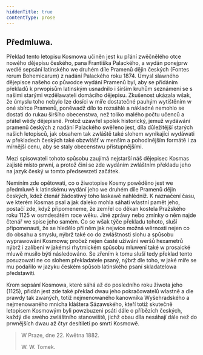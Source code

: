 ```yaml
---
hiddenTitle: true
contentType: prose
---
```


## Předmluwa.

Překlad tento letopisu Kosmowa učiněn jest ku přání zwěčnělého otce nowého dějepisu českého, pana Františka Palackého, a wydán ponejprw wedlé sepsání latinského we druhém díle Pramenů dějin českých (Fontes rerum Bohemicarum) z nadání Palackého roku 1874. Úmysl slawného dějepisce našeho co půwodce wydání Pramenů byl, aby se přidáním překladů k prwopisům latinským usnadnilo i širším kruhům seznámení se s našimi starými wzdělawateli domácího dějepisu. Zkušenost ukázala wšak, že úmyslu toho nebylo lze dosíci w míře dostatečné pauhým wytištěním w oné sbírce Pramenů, poněwadž dílo to rozsáhlé a nákladné nemohlo se dostati do rukau širšího obecenstwa, než toliko malého počtu učenců a přátel wědy dějepisné. Protož uzawřel spolek historický, jemuž wydáwání pramenů českých z nadání Palackého swěřeno jest, díla důležitější starých našich letopisců, jak obsahem tak zwláště také slohem wynikající wydáwati w překladech českých také obzwlášť w menším a pohodlnějším formátě i za mírnější cenu, aby se staly obecenstwu přístupnějšími.

Mezi spisowateli tohoto spůsobu zaujímá nejstarší náš dějepisec Kosmas zajisté místo prwní, a protož činí se zde wydáním zwláštním překladu jeho na jazyk český w tomto předsewzetí začátek.

Nemíním zde opětowati, co o žiwotopise Kosmy powěděno jest we předmluwě k latinskému wydání jeho we druhém díle Pramenů dějin českých, kdež čtenář žádostiwý toho laskawě nahlédniž. K naznačení času, we kterém Kosmas psal a jak daleko mohla sáhati wlastní pamět jeho, postačí zde, když připomeneme, že zemřel co děkan kostela Pražského roku 1125 w osmdesátém roce wěku. Jiné zpráwy nebo zmínky o něm najde čtenář we spise jeho samém. Co se wšak týče překladu tohoto, sluší připomenauti, že se hledělo při něm jak nejwíce možná wěrnosti nejen co do obsahu a smyslu, nýbrž také co do zwláštnosti slohu a spůsobu wyprawowání Kosmowa; pročež nejen časté užíwání weršů hexametrů nýbrž i zalíbení w jakémsi rhytmickém spůsobu mluwení také w prosaické mluwě musilo býti následowáno. Se zřením k tomu sluší tedy překlad tento posuzowati ne co slohem překladatele psaný, nýbrž dle toho, w jaké míře se mu podařilo w jazyku českém spůsob latinského psaní skladatelowa předstawiti.

Krom sepsání Kosmowa, které sáhá až do posledního roku žiwota jeho (1125), přidán jest zde také překlad dwau jeho pokračowatelů wlastně a dle prawdy tak zwaných, totiž nejmenowaného kanowníka Wyšehradského a nejmenowaného mnicha kláštera Sázawského, kteří totiž skutečně letopisem Kosmowým byli powzbuzeni psáti dále o příbězích českých, každý dle swého zwláštního stanowiště, jichž obau díla nesáhají dále než do prwnějších dwau až čtyr desítiletí po smrti Kosmowě.

> W Praze, dne 22. Kwětna 1882.
> 
> W. W. Tomek.
